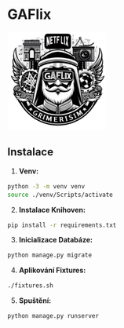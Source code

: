 # GAFlix

<img src="gaflix.png" alt="Logo" width="200" height="200" />

## Instalace

1. **Venv:**

```bash
python -3 -m venv venv
source ./venv/Scripts/activate
```

2. **Instalace Knihoven:**
```bash
pip install -r requirements.txt
```

3. **Inicializace Databáze:**
```bash
python manage.py migrate
```

4. **Aplikování Fixtures:**
```bash
./fixtures.sh
```

5. **Spuštění:**
```bash
python manage.py runserver
```


